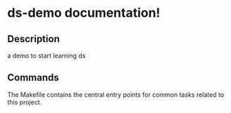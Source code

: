 # ds-demo documentation!

## Description

a demo to start learning ds

## Commands

The Makefile contains the central entry points for common tasks related to this project.

